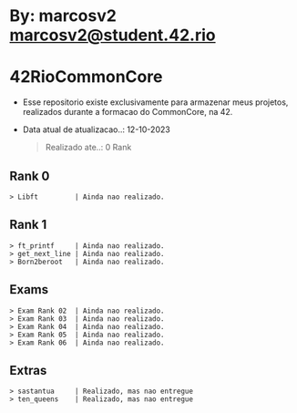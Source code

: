 #	 By: marcosv2 <marcosv2@student.42.rio>

# 42RioCommonCore

+ Esse repositorio existe exclusivamente para armazenar meus projetos, realizados durante a formacao do CommonCore, na 42.

+ Data atual de atualizacao..: 12-10-2023
	> Realizado ate..: 0 Rank

## Rank 0
	> Libft			| Ainda nao realizado.

## Rank 1
	> ft_printf		| Ainda nao realizado.
	> get_next_line	| Ainda nao realizado.
	> Born2beroot	| Ainda nao realizado.

## Exams
	> Exam Rank 02	| Ainda nao realizado.
	> Exam Rank 03	| Ainda nao realizado.
	> Exam Rank 04	| Ainda nao realizado.
	> Exam Rank 05	| Ainda nao realizado.
	> Exam Rank 06	| Ainda nao realizado.

## Extras
	> sastantua		| Realizado, mas nao entregue
	> ten_queens	| Realizado, mas nao entregue
